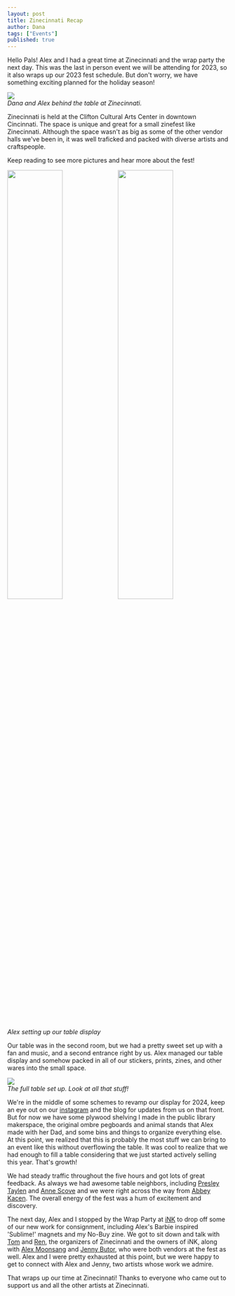 ```yaml
---
layout: post
title: Zinecinnati Recap
author: Dana
tags: ["Events"]
published: true
---
```


Hello Pals! Alex and I had a great time at Zinecinnati and the wrap party the next day. This was the last in person event we will be attending for 2023, so it also wraps up our 2023 fest schedule. But don't worry, we have something exciting planned for the holiday season!

<a href="/assets/img/post/2023_09_20_zinecinnati-recap3.jpg"><img src="/assets/img/post/2023_09_20_zinecinnati-recap3.jpg"></a>  
*Dana and Alex behind the table at Zinecinnati.*

Zinecinnati is held at the Clifton Cultural Arts Center in downtown Cincinnati. The space is unique and great for a small zinefest like Zinecinnati. Although the space wasn't as big as some of the other vendor halls we've been in, it was well traficked and packed with diverse artists and craftspeople.

Keep reading to see more pictures and hear more about the fest!

<!--more-->

<a href="/assets/img/post/2023_09_20_zinecinnati-recap.jpg"><img src="/assets/img/post/2023_09_20_zinecinnati-recap.jpg" style="width: 50%; height: 50%"></a><a href="/assets/img/post/2023_09_20_zinecinnati-recap2.jpg"><img src="/assets/img/post/2023_09_20_zinecinnati-recap2.jpg" style="width: 50%; height: 50%"></a>  
*Alex setting up our table display*

Our table was in the second room, but we had a pretty sweet set up with a fan and music, and a second entrance right by us. Alex managed our table display and somehow packed in all of our stickers, prints, zines, and other wares into the small space.

<a href="/assets/img/post/2023_09_20_zinecinnati-recap4.jpg"><img src="/assets/img/post/2023_09_20_zinecinnati-recap4.jpg"></a>  
*The full table set up. Look at all that stuff!*

We're in the middle of some schemes to revamp our display for 2024, keep an eye out on our [instagram](https://www.instagram.com/dna.artists/) and the blog for updates from us on that front. But for now we have some plywood shelving I made in the public library makerspace, the original ombre pegboards and animal stands that Alex made with her Dad, and some bins and things to organize everything else. At this point, we realized that this is probably the most stuff we can bring to an event like this without overflowing the table. It was cool to realize that we had enough to fill a table considering that we just started actively selling this year. That's growth!

We had steady traffic throughout the five hours and got lots of great feedback. As always we had awesome table neighbors, including [Presley Taylen](https://www.instagram.com/poltergrease/) and [Anne Scove](https://www.instagram.com/annefesto3/) and we were right across the way from [Abbey Kacen](https://www.instagram.com/mild_pain/). The overall energy of the fest was a hum of excitement and discovery.

The next day, Alex and I stopped by the Wrap Party at [iNK](https://www.indienky.com/) to drop off some of our new work for consignment, including Alex's Barbie inspired 'Sublime!' magnets and my No-Buy zine. We got to sit down and talk with [Tom](https://www.instagram.com/thboeing/) and [Ren](https://www.instagram.com/thboeing/), the organizers of Zinecinnati and the owners of iNK, along with [Alex Moonsang](https://www.instagram.com/a.moonsang/) and [Jenny Butor](https://www.instagram.com/jennybutor/), who were both vendors at the fest as well. Alex and I were pretty exhausted at this point, but we were happy to get to connect with Alex and Jenny, two artists whose work we admire. 

That wraps up our time at Zinecinnati! Thanks to everyone who came out to support us and all the other artists at Zinecinnati. 

